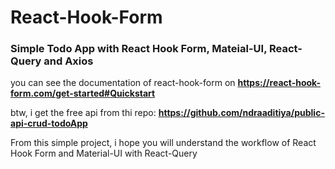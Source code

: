 # React-Hook-Form
### Simple Todo App with React Hook Form, Mateial-UI, React-Query and Axios

you can see the documentation of react-hook-form on **https://react-hook-form.com/get-started#Quickstart**

btw, i get the free api from thi repo: **https://github.com/ndraaditiya/public-api-crud-todoApp**

From this simple project, i hope you will understand the workflow of React Hook Form and Material-UI with React-Query